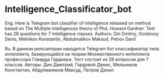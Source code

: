 # Intelligence_Classificator_bot
Eng.
Here is Telegram bot classifier of intelligence released on method based on The Multiple intelligences theory of Phd. Howard Gardner.
Test has 28 questions for 7 intelligence classes.
Authors: Din Dmitriy, Gordovoy Denis, Melnikov Konstantin, Abdulmalikov Maksud, Petrov Danil


Ru.
В данном репозитории находится Telegram бот классификатор типа интеллекта, базирующийся на теории Множественного интеллекта профессора Говарда Гарднера.
Тест состоит из 28 вопросов для 7 классов.
Авторы: Дин Дмитрий, Гордовой Денис, Мельников Константин, Абдулмаликов Максуд, Петров Данил

